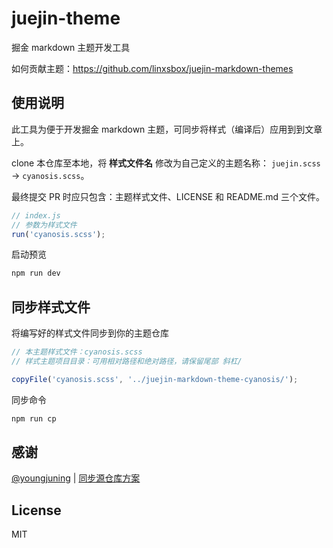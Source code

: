 # juejin-theme
掘金 markdown 主题开发工具

如何贡献主题：https://github.com/linxsbox/juejin-markdown-themes

## 使用说明
此工具为便于开发掘金 markdown 主题，可同步将样式（编译后）应用到到文章上。

clone 本仓库至本地，将 **样式文件名** 修改为自己定义的主题名称： `juejin.scss` -> `cyanosis.scss`。

最终提交 PR 时应只包含：主题样式文件、LICENSE 和 README.md 三个文件。

```js
// index.js
// 参数为样式文件
run('cyanosis.scss');
```

启动预览
```bash
npm run dev
```

## 同步样式文件
将编写好的样式文件同步到你的主题仓库

```js
// 本主题样式文件：cyanosis.scss
// 样式主题项目目录：可用相对路径和绝对路径，请保留尾部 斜杠/

copyFile('cyanosis.scss', '../juejin-markdown-theme-cyanosis/');
```

同步命令
```bash
npm run cp
```

## 感谢
[@youngjuning](https://github.com/youngjuning) | [同步源仓库方案](https://github.com/youngjuning/youngjuning/issues/30)

## License
MIT
